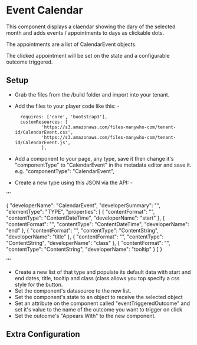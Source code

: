 # Event Calendar

This component displays a claendar showing the dary of the selected month and adds events / appointments to days as clickable dots.

The appointments are a list of CalendarEvent objects.

The clicked appointment will be set on the state and a configurable outcome triggered.




## Setup

- Grab the files from the /build folder and import into your tenant.

- Add the files to your player code like this: -

        requires: ['core', 'bootstrap3'],
        customResources: [
                'https://s3.amazonaws.com/files-manywho-com/tenant-id/CalendarEvent.css',
                'https://s3.amazonaws.com/files-manywho-com/tenant-id/CalendarEvent.js',
                ],


- Add a component to your page, any type, save it then change it's "componentType" to "CalendarEvent" in the metadata editor and save it.
e.g. 
            "componentType": "CalendarEvent",
- Create a new type using this JSON via the API: -

'''

{
       "developerName": "CalendarEvent",
       "developerSummary": "",
       "elementType": "TYPE",
       "properties": [
           {
               "contentFormat": "",
               "contentType": "ContentDateTime",
               "developerName": "start"
           },
           {
               "contentFormat": "",
               "contentType": "ContentDateTime",
               "developerName": "end"
           },
           {
               "contentFormat": "",
               "contentType": "ContentString",
               "developerName": "title"
           },
           {
               "contentFormat": "",
               "contentType": "ContentString",
               "developerName": "class"
           },
           {
               "contentFormat": "",
               "contentType": "ContentString",
               "developerName": "tooltip"
           }
       ]
}

'''

- Create a new list of that type and populate its default data with start and end dates, title, tooltip and class (class allows you top specify a css style for the button.
- Set the component's datasource to the new list.
- Set the component's state to an object to receive the selected object
- Set an attribute on the component called "eventTriggeredOutcome" and set it's value to the name of the outcome you want to trigger on click
- Set the outcome's "Appears With" to the new component.


## Extra Configuration


